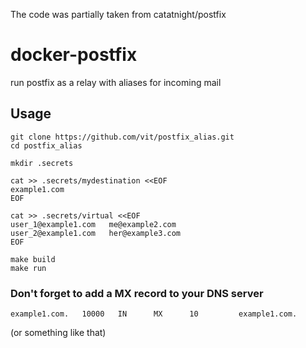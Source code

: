 
The code was partially taken from catatnight/postfix




docker-postfix
==============

run postfix as a relay with aliases for incoming mail


## Usage


```
git clone https://github.com/vit/postfix_alias.git
cd postfix_alias

mkdir .secrets

cat >> .secrets/mydestination <<EOF
example1.com
EOF

cat >> .secrets/virtual <<EOF
user_1@example1.com   me@example2.com
user_2@example1.com   her@example3.com
EOF

make build
make run
```


### Don't forget to add a MX record to your DNS server

```
example1.com.	10000	IN		MX		10         example1.com.
```
(or something like that)


